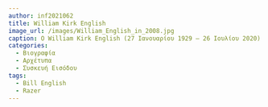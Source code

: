 ```yaml
---
author: inf2021062
title: William Kirk English 
image_url: /images/William_English_in_2008.jpg
caption: Ο William Kirk English (27 Ιανουαρίου 1929 – 26 Ιουλίου 2020) ήταν Αμερικανός μηχανικός υπολογιστών που συνέβαλε στην ανάπτυξη του ποντικιού υπολογιστή ενώ εργαζόταν για τον Douglas Engelbart στο Augmentation Research Center της SRI International. Αργότερα θα εργαστεί για τη Xerox PARC και τη Sun Microsystems. Ο Bill English πιστώνεται με την πρώτη χρήση του όρου ποντίκι στην έκδοση του 1965 του "Computer-Aided Display Control".
categories:
  - Βιογραφία 
  - Αρχέτυπα 
  - Συσκευή Εισόδου
tags:
  - Bill English
  - Razer
---
```

